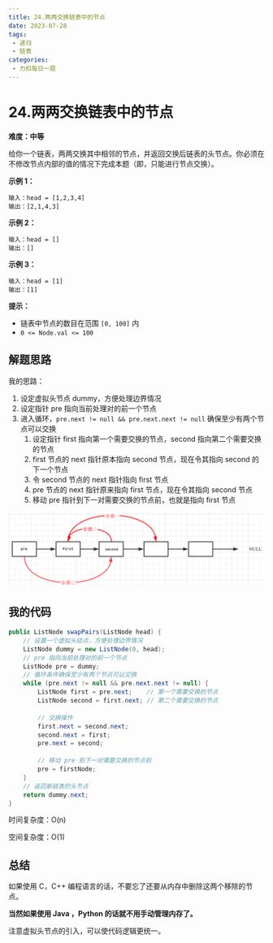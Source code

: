 ```yaml
---
title: 24.两两交换链表中的节点
date: 2023-07-28
tags: 
 - 递归
 - 链表
categories:
 - 力扣每日一题
---
```


# 24.两两交换链表中的节点

**难度：中等**

给你一个链表，两两交换其中相邻的节点，并返回交换后链表的头节点。你必须在不修改节点内部的值的情况下完成本题（即，只能进行节点交换）。

**示例 1：**

```
输入：head = [1,2,3,4]
输出：[2,1,4,3]
```

**示例 2：**

```
输入：head = []
输出：[]
```

**示例 3：**

```
输入：head = [1]
输出：[1]
```

**提示：**

- 链表中节点的数目在范围 `[0, 100]` 内
- `0 <= Node.val <= 100`

## 解题思路

我的思路：

1. 设定虚拟头节点 dummy，方便处理边界情况
2. 设定指针 pre 指向当前处理对的前一个节点
3. 进入循环，`pre.next != null && pre.next.next != null` 确保至少有两个节点可以交换
   1. 设定指针 first 指向第一个需要交换的节点，second 指向第二个需要交换的节点
   2. first 节点的 next 指针原本指向 second 节点，现在令其指向 second 的下一个节点
   3. 令 second 节点的 next 指针指向 first 节点
   4. pre 节点的 next 指针原来指向 first 节点，现在令其指向 second 节点
   5. 移动 pre 指针到下一对需要交换的节点前，也就是指向 first 节点

![24.两两交换链表中的节点1](./assets/24.两两交换链表中的节点1.png)

## 我的代码

```java
public ListNode swapPairs(ListNode head) {
    // 设置一个虚拟头结点，方便处理边界情况
    ListNode dummy = new ListNode(0, head);
    // pre 指向当前处理对的前一个节点
    ListNode pre = dummy;
    // 循环条件确保至少有两个节点可以交换
    while (pre.next != null && pre.next.next != null) {
        ListNode first = pre.next;    // 第一个需要交换的节点
        ListNode second = first.next; // 第二个需要交换的节点

        // 交换操作
        first.next = second.next;
        second.next = first;
        pre.next = second;
        
		// 移动 pre 到下一对需要交换的节点前
        pre = firstNode;
    }
    // 返回新链表的头节点
    return dummy.next;
}
```

时间复杂度：O(n)

空间复杂度：O(1)

## 总结

如果使用 C，C++ 编程语言的话，不要忘了还要从内存中删除这两个移除的节点。

**当然如果使用 Java ，Python 的话就不用手动管理内存了。**

注意虚拟头节点的引入，可以使代码逻辑更统一。

